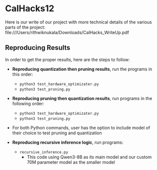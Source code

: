 # CalHacks12

Here is our write of our project with more technical details of the various parts of the project:
file:///Users/rithwiknukala/Downloads/CalHacks_WriteUp.pdf

## Reproducing Results

In order to get the proper results, here are the steps to follow:

- **Reproducing quantization then pruning results**, run the programs in this order:
  - `python3 test_hardware_optimizater.py`
  - `python3 test_pruning.py`

- **Reproducing pruning then quantization results**, run programs in the following order:
  - `python3 test_hardware_optimizater.py`
  - `python3 test_pruning.py`

- For both Python commands, user has the option to include model of their choice to test pruning and quantization
  
- **Reproducing recursive inference logic**, run programs:
  - `recursive_inference.py`
    - This code using Qwen3-8B as its main model and our custom 70M parameter model as the smaller model
